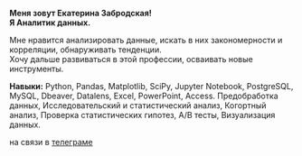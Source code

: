 **Меня зовут Екатерина Забродская!**  
**Я Аналитик данных.**  

Мне нравится анализировать данные, искать в них закономерности и корреляции, обнаруживать тенденции.  
Хочу дальше развиваться в этой профессии, осваивать новые инструменты.  

**Навыки:**
Python, Pandas, Matplotlib, SciPy, Jupyter Notebook, PostgreSQL, MySQL, Dbeaver, Datalens, Excel, PowerPoint, Access.
Предобработка данных, Исследовательский и статистический анализ, Когортный анализ, Проверка статистических гипотез, А/В тесты, Визуализация данных.

на связи в [телеграме](https://t.me/katya3abrodskaya)
<!--
**ekaterinazabrodskaya/ekaterinazabrodskaya** is a ✨ _special_ ✨ repository because its `README.md` (this file) appears on your GitHub profile.

Here are some ideas to get you started:

- 🔭 I’m currently working on ...
- 🌱 I’m currently learning ...
- 👯 I’m looking to collaborate on ...
- 🤔 I’m looking for help with ...
- 💬 Ask me about ...
- 📫 How to reach me: ...
- 😄 Pronouns: ...
- ⚡ Fun fact: ...
-->

